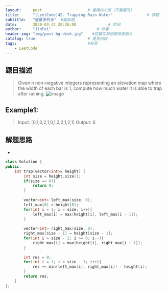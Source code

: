 ```yaml
---
layout:     post                    # 使用的布局（不需要改） 
title:      "[LeetCode]42. Trapping Rain Water"               # 标题  
subtitle:   "盛最多的水"  #副标题 
date:       2020-03-22 20:26:00              # 时间 
author:     "JinFei"                    # 作者 
header-img: "img/post-bg-desk.jpg"    #这篇文章标题背景图片 
catalog: true                       # 是否归档 
tags:                               #标签     
    - LeetCode
---
```


## 题目描述
>   Given n non-negative integers representing an elevation map where the width of each bar is 1, compute how much water it is able to trap after raining.
>  ![image](https://assets.leetcode.com/uploads/2018/10/22/rainwatertrap.png)


## Example1:
>   Input: [0,1,0,2,1,0,1,3,2,1,2,1]
Output: 6


## 解题思路
- 
```C++
class Solution {
public:
    int trap(vector<int>& height) {
        int size = height.size();
        if(size == 0){
            return 0;
        }
        
        vector<int> left_max(size, 0);
        left_max[0] = height[0];
        for(int i = 1; i < size; i++){
            left_max[i] = max(height[i], left_max[i - 1]);
        }
        
        vector<int> right_max(size, 0);
        right_max[size - 1] = height[size - 1];
        for(int i = size - 2; i >= 0; i--){
            right_max[i] = max(height[i], right_max[i + 1]);
        }
        
        int res = 0;
        for(int i = 1; i < size - 1; i++){
            res += min(left_max[i], right_max[i]) - height[i];
        }
        return res;
    }
};
```
